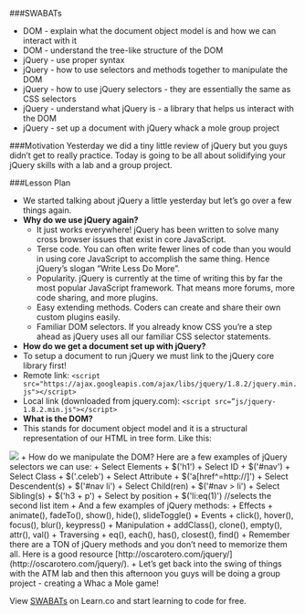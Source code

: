 ###SWABATs 
+ DOM - explain what the document object model is and how we can interact with it
+ DOM - understand the tree-like structure of the DOM
+ jQuery - use proper syntax
+ jQuery - how to use selectors and methods together to manipulate the DOM
+ jQuery - how to use jQuery selectors - they are essentially the same as CSS selectors
+ jQuery - understand what jQuery is - a library that helps us interact with the DOM
+ jQuery - set up a document with jQuery
whack a mole group project

###Motivation
Yesterday we did a tiny little review of jQuery but you guys didn’t get to really practice. Today is going to be all about solidifying your jQuery skills with a lab and a group project.

###Lesson Plan
+ We started talking about jQuery a little yesterday but let’s go over a few things again.
+ <b>Why do we use jQuery again?</b>
	+ It just works everywhere! jQuery has been written to solve many cross browser issues that exist in core JavaScript.
	+ Terse code. You can often write fewer lines of code than you would in using core JavaScript to accomplish the same thing. Hence jQuery’s slogan “Write Less Do More”.
	+ Popularity. jQuery is currently at the time of writing this by far the most popular JavaScript framework. That means more forums, more code sharing, and more plugins.
	+ Easy extending methods. Coders can create and share their own custom plugins easily.
	+ Familiar DOM selectors. If you already know CSS you’re a step ahead as jQuery uses all our familiar CSS selector statements.
+ <b>How do we get a document set up with jQuery?</b>
+ To setup a document to run jQuery we must link to the jQuery core library first! 
+ Remote link:
`<script src="https://ajax.googleapis.com/ajax/libs/jquery/1.8.2/jquery.min.js"></script>`
+ Local link (downloaded from jquery.com):
`<script src=”js/jquery-1.8.2.min.js"></script>`
+ <b>What is the DOM?</b>
+ This stands for document object model and it is a structural representation of our HTML in tree form. Like this:
<img src= "https://s3.amazonaws.com/after-school-assets/DOM2.png">
+ How do we manipulate the DOM? Here are a few examples of jQuery selectors we can use:
	+ Select Elements
		+ $('h1')
	+ Select ID
		+ $('#nav')
	+ Select Class
		+ $('.celeb')
	+ Select Attribute
		+ $('a[href^=http://]')
	+ Select Descendent(s)
		+ $('#nav li')
	+ Select Child(ren)
		+ $('#nav > li')
	+ Select Sibling(s)
		+ $('h3 + p')
	+ Select by position
		+ $('li:eq(1)') //selects the second list item
+ And a few examples of jQuery methods:
	+ Effects
		+ animate(), fadeTo(), show(), hide(),  slideToggle()
	+ Events
		+ click(), hover(), focus(), blur(), keypress()
	+ Manipulation
		+ addClass(), clone(), empty(), attr(), val()
	+ Traversing
		+ eq(), each(), has(), closest(), find()
+ Remember there are a TON of jQuery methods and you don’t need to memorize them all. Here is a good resource [http://oscarotero.com/jquery/](http://oscarotero.com/jquery/).
+ Let’s get back into the swing of things with the ATM lab and then this afternoon you guys will be doing a group project - creating a Whac a Mole game!

<p data-visibility='hidden'>View <a href='https://learn.co/lessons/hs-advanced-web-design-teachers-guide-dom' title='SWABATs'>SWABATs</a> on Learn.co and start learning to code for free.</p>
